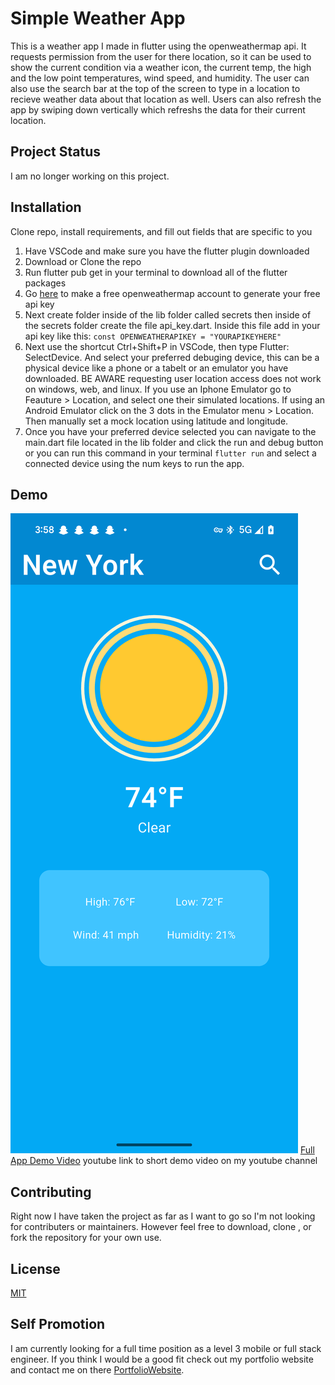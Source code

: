 # Simple Weather App

This is a weather app I made in flutter using the openweathermap api. It requests permission from the user for there location, so it can be used to show the current condition via a weather icon, the current temp, the high and the low point temperatures, wind speed, and humidity. The user can also use the search bar at the top of the screen to type in a location to recieve weather data about that location as well. Users can also refresh the app by swiping down vertically which refreshs the data for their current location.

## Project Status

I am no longer working on this project.

## Installation

Clone repo, install requirements, and fill out fields that are specific to you
1. Have VSCode and make sure you have the flutter plugin downloaded
2. Download or Clone the repo
3. Run flutter pub get in your terminal to download all of the flutter packages
4. Go [here](https://openweathermap.org/api) to make a free openweathermap account to generate your free api key
5. Next create folder inside of the lib folder called secrets then inside of the secrets folder create the file api_key.dart. Inside this file add in your api key like this: ``` const OPENWEATHERAPIKEY = "YOURAPIKEYHERE" ```
6. Next use the shortcut Ctrl+Shift+P in VSCode, then type Flutter: SelectDevice. And select your preferred debuging device, this can be a physical device like a phone or a tabelt or an emulator you have downloaded. BE AWARE requesting user location access does not work on windows, web, and linux. If you use an Iphone Emulator go to Feauture > Location, and select one their simulated locations. If using an Android Emulator click on the 3 dots in the Emulator menu > Location. Then manually set a mock location using latitude and longitude.
7. Once you have your preferred device selected you can navigate to the main.dart file located in the lib folder and click the run and debug button or you can run this command in your terminal ``` flutter run ``` and select a connected device using the num keys to run the app.

## Demo 

![](https://github.com/Juno-whut/Weather-App/blob/main/ReadMeAssets/Screenshot_20250430-155832.png)
[Full App Demo Video](https://youtu.be/Ppp-IdSLEco)
youtube link to short demo video on my youtube channel

## Contributing

Right now I have taken the project as far as I want to go so I'm not looking for contributers or maintainers. However feel free to download, clone , or fork the repository for your own use.

## License

[MIT](https://choosealicense.com/licenses/mit/)

## Self Promotion
I am currently looking for a full time position as a level 3 mobile or full stack engineer. If you think I would be a good fit check out my portfolio website and contact me on there [PortfolioWebsite]().